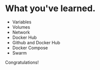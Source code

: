 # What you've learned.
- Variables
- Volumes
- Network
- Docker Hub
- Github and Docker Hub
- Docker Compose
- Swarm

Congratulations!
